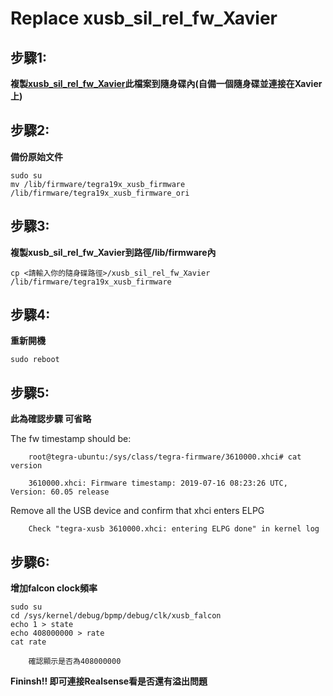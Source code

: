 Replace xusb_sil_rel_fw_Xavier
==================

步驟1:
---

**複製[xusb_sil_rel_fw_Xavier](https://github.com/SamKaiYang/Xavier_install/blob/master/xusb_sil_rel_fw_Xavier)此檔案到隨身碟內(自備一個隨身碟並連接在Xavier上)**

步驟2:
---

**備份原始文件**
```
sudo su
mv /lib/firmware/tegra19x_xusb_firmware /lib/firmware/tegra19x_xusb_firmware_ori
```
步驟3:
---

**複製xusb_sil_rel_fw_Xavier到路徑/lib/firmware內**
```
cp <請輸入你的隨身碟路徑>/xusb_sil_rel_fw_Xavier /lib/firmware/tegra19x_xusb_firmware
```
步驟4:
---

**重新開機**
```
sudo reboot
```
步驟5:
---

**此為確認步驟 可省略**

The fw timestamp should be:
        
		root@tegra-ubuntu:/sys/class/tegra-firmware/3610000.xhci# cat version 
        
		3610000.xhci: Firmware timestamp: 2019-07-16 08:23:26 UTC, Version: 60.05 release

Remove all the USB device and confirm that xhci enters ELPG
	
		Check "tegra-xusb 3610000.xhci: entering ELPG done" in kernel log

步驟6:
---

**增加falcon clock頻率**
```
sudo su
cd /sys/kernel/debug/bpmp/debug/clk/xusb_falcon
echo 1 > state
echo 408000000 > rate
cat rate
```
		確認顯示是否為408000000

**Fininsh!!  即可連接Realsense看是否還有溢出問題**
